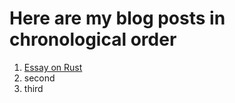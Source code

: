 # Here are my blog posts in chronological order

1. [Essay on Rust](https://frederikgj.github.io/blog/eng_blog/rust_generated.md)
2. second
3. third
